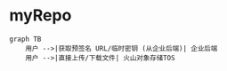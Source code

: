 # myRepo


```mermaid
graph TB
    用户 -->|获取预签名 URL/临时密钥 (从企业后端)| 企业后端
    用户 -->|直接上传/下载文件| 火山对象存储TOS

```
